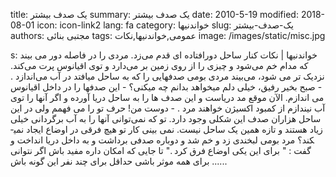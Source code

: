 title: یک صدف بیشتر 
summary: یک صدف بیشتر 
date: 2010-5-19
modified: 2018-08-01
icon:  icon-link2
lang: fa
category: خواندنیها
slug: یک-صدف-بیشتر
authors: مجتبی بنائی
tags: عمومی,خواندنیها,نکات
image: /images/static/misc.jpg

s: خواندنیها | نکات    کنار ساحل دورافتاده ای قدم می‌زد. مردی را در فاصله دور می بیند که مدام خم می‌شود و چیزی را از روی زمین بر می‌دارد و توی اقیانوس پرت می‌کند. نزدیک تر می شود، می‌بیند مردی بومی صدفهایی را که به ساحل می­افتد در آب می‌اندازد .  - صبح بخیر رفیق، خیلی دلم می­خواهد بدانم چه می­کنی؟  - این صدفها را در داخل اقیانوس می اندازم. الآن موقع مد دریاست و این صدف ها را به ساحل دریا آورده و اگر آنها را توی آب نیندازم از کمبود اکسیژن خواهند مرد .  - دوست من! حرف تو را می فهمم ولی در این ساحل هزاران صدف این شکلی وجود دارد. تو که نمی‌توانی آنها را به آب برگردانی خیلی زیاد هستند و تازه همین یک ساحل نیست. نمی بینی کار تو هیچ فرقی در اوضاع ایجاد نمی­کند؟  مرد بومی لبخندی زد و خم شد و دوباره صدفی برداشت و به داخل دریا انداخت و گفت :    " برای این یکی اوضاع فرق کرد ."    تا جایی که امکان داره مفید باش اگر نتوانی برای همه موثر باشی حداقل برای چند نفر این گونه باش ......